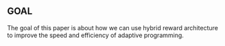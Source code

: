 ## GOAL

The goal of this paper is about how we can use hybrid reward architecture to improve
the speed and efficiency of adaptive programming.
